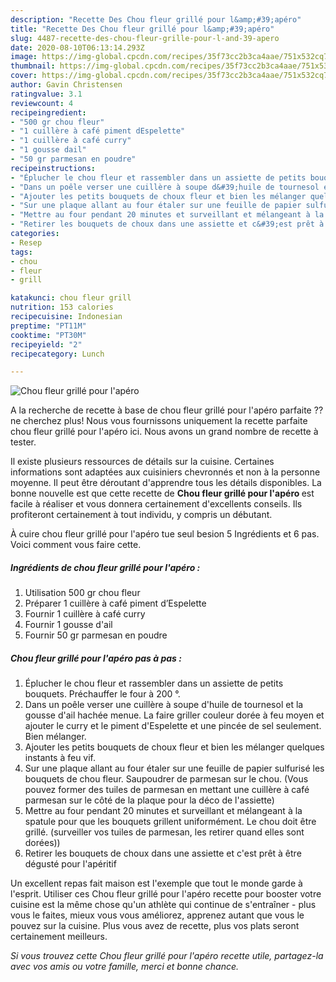 ```yaml
---
description: "Recette Des Chou fleur grillé pour l&amp;#39;apéro"
title: "Recette Des Chou fleur grillé pour l&amp;#39;apéro"
slug: 4487-recette-des-chou-fleur-grille-pour-l-and-39-apero
date: 2020-08-10T06:13:14.293Z
image: https://img-global.cpcdn.com/recipes/35f73cc2b3ca4aae/751x532cq70/chou-fleur-grille-pour-lapero-photo-principale-de-la-recette.jpg
thumbnail: https://img-global.cpcdn.com/recipes/35f73cc2b3ca4aae/751x532cq70/chou-fleur-grille-pour-lapero-photo-principale-de-la-recette.jpg
cover: https://img-global.cpcdn.com/recipes/35f73cc2b3ca4aae/751x532cq70/chou-fleur-grille-pour-lapero-photo-principale-de-la-recette.jpg
author: Gavin Christensen
ratingvalue: 3.1
reviewcount: 4
recipeingredient:
- "500 gr chou fleur"
- "1 cuillère à café piment dEspelette"
- "1 cuillère à café curry"
- "1 gousse dail"
- "50 gr parmesan en poudre"
recipeinstructions:
- "Éplucher le chou fleur et rassembler dans un assiette de petits bouquets. Préchauffer le four à 200 °."
- "Dans un poêle verser une cuillère à soupe d&#39;huile de tournesol et la gousse d&#39;ail hachée menue. La faire griller couleur dorée à feu moyen et ajouter le curry et le piment d&#39;Espelette et une pincée de sel seulement. Bien mélanger."
- "Ajouter les petits bouquets de choux fleur et bien les mélanger quelques instants à feu vif."
- "Sur une plaque allant au four étaler sur une feuille de papier sulfurisé les bouquets de chou fleur. Saupoudrer de parmesan sur le chou. (Vous pouvez former des tuiles de parmesan en mettant une cuillère à café parmesan sur le côté de la plaque pour la déco de l&#39;assiette)"
- "Mettre au four pendant 20 minutes et surveillant et mélangeant à la spatule pour que les bouquets grillent uniformément. Le chou doit être grillé. (surveiller vos tuiles de parmesan, les retirer quand elles sont dorées))"
- "Retirer les bouquets de choux dans une assiette et c&#39;est prêt à être dégusté pour l&#39;apéritif"
categories:
- Resep
tags:
- chou
- fleur
- grill

katakunci: chou fleur grill 
nutrition: 153 calories
recipecuisine: Indonesian
preptime: "PT11M"
cooktime: "PT30M"
recipeyield: "2"
recipecategory: Lunch

---
```



![Chou fleur grillé pour l&#39;apéro](https://img-global.cpcdn.com/recipes/35f73cc2b3ca4aae/751x532cq70/chou-fleur-grille-pour-lapero-photo-principale-de-la-recette.jpg)

A la recherche de recette à base de chou fleur grillé pour l&#39;apéro parfaite ?? ne cherchez plus! Nous vous fournissons uniquement la recette parfaite chou fleur grillé pour l&#39;apéro ici. Nous avons un grand nombre de recette à tester.

Il existe plusieurs ressources de détails sur la cuisine. Certaines informations sont adaptées aux cuisiniers chevronnés et non à la personne moyenne. Il peut être déroutant d'apprendre tous les détails disponibles. La bonne nouvelle est que cette recette de <strong> Chou fleur grillé pour l&#39;apéro </strong> est facile à réaliser et vous donnera certainement d'excellents conseils. Ils profiteront certainement à tout individu, y compris un débutant.

<!--inarticleads1-->

À cuire chou fleur grillé pour l&#39;apéro tue seul besion 5 Ingrédients et 6 pas. Voici comment vous faire cette.

##### Ingrédients de chou fleur grillé pour l&#39;apéro :

1. Utilisation 500 gr chou fleur
1. Préparer 1 cuillère à café piment d’Espelette
1. Fournir 1 cuillère à café curry
1. Fournir 1 gousse d&#39;ail
1. Fournir 50 gr parmesan en poudre




<!--inarticleads2-->

##### Chou fleur grillé pour l&#39;apéro pas à pas :

1. Éplucher le chou fleur et rassembler dans un assiette de petits bouquets. Préchauffer le four à 200 °.
1. Dans un poêle verser une cuillère à soupe d&#39;huile de tournesol et la gousse d&#39;ail hachée menue. La faire griller couleur dorée à feu moyen et ajouter le curry et le piment d&#39;Espelette et une pincée de sel seulement. Bien mélanger.
1. Ajouter les petits bouquets de choux fleur et bien les mélanger quelques instants à feu vif.
1. Sur une plaque allant au four étaler sur une feuille de papier sulfurisé les bouquets de chou fleur. Saupoudrer de parmesan sur le chou. (Vous pouvez former des tuiles de parmesan en mettant une cuillère à café parmesan sur le côté de la plaque pour la déco de l&#39;assiette)
1. Mettre au four pendant 20 minutes et surveillant et mélangeant à la spatule pour que les bouquets grillent uniformément. Le chou doit être grillé. (surveiller vos tuiles de parmesan, les retirer quand elles sont dorées))
1. Retirer les bouquets de choux dans une assiette et c&#39;est prêt à être dégusté pour l&#39;apéritif




<!--inarticleads1-->

<p>
Un excellent repas fait maison est l'exemple que tout le monde garde à l'esprit. Utiliser ces Chou fleur grillé pour l&#39;apéro recette pour booster votre cuisine est la même chose qu'un athlète qui continue de s'entraîner - plus vous le faites, mieux vous vous améliorez, apprenez autant que vous le pouvez sur la cuisine. Plus vous avez de recette, plus vos plats seront certainement meilleurs.
</p>

<p>
<i>Si vous trouvez cette Chou fleur grillé pour l&#39;apéro recette utile, partagez-la avec vos amis ou votre famille, merci et bonne chance.</i>
</p>
